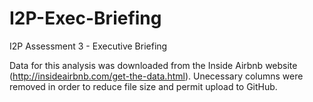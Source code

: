 # I2P-Exec-Briefing
I2P Assessment 3 - Executive Briefing

Data for this analysis was downloaded from the Inside Airbnb website (http://insideairbnb.com/get-the-data.html).
Unecessary columns were removed in order to reduce file size and permit upload to GitHub.
